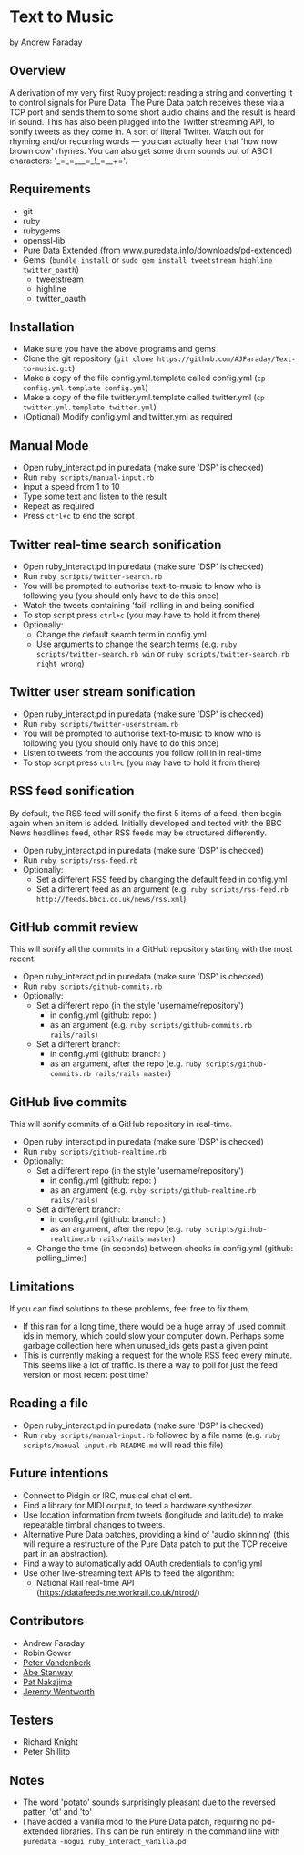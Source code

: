 Text to Music
=============
by Andrew Faraday

Overview
--------

A derivation of my very first Ruby project: reading a string and converting it to control signals for Pure Data. The Pure Data patch receives these via a TCP port and sends them to some short audio chains and the result is heard in sound.
This has also been plugged into the Twitter streaming API, to sonify tweets as they come in. A sort of literal Twitter.
Watch out for rhyming and/or recurring words — you can actually hear that 'how now brown cow' rhymes. You can also get some drum sounds out of ASCII characters: '\_=\_=\_\_\_=\_\!\_=\_\_\+='.

Requirements
------------

* git 
* ruby
* rubygems 
* openssl-lib
* Pure Data Extended (from www.puredata.info/downloads/pd-extended)
* Gems: (`bundle install` or `sudo gem install tweetstream highline twitter_oauth`)
    * tweetstream
    * highline
    * twitter_oauth    

Installation
------------

* Make sure you have the above programs and gems
* Clone the git repository (`git clone https://github.com/AJFaraday/Text-to-music.git`)
* Make a copy of the file config.yml.template called config.yml (`cp config.yml.template config.yml`)
* Make a copy of the file twitter.yml.template called twitter.yml (`cp twitter.yml.template twitter.yml`)
* (Optional) Modify config.yml and twitter.yml as required

Manual Mode
-----------

* Open ruby_interact.pd in puredata (make sure 'DSP' is checked)
* Run `ruby scripts/manual-input.rb`
* Input a speed from 1 to 10
* Type some text and listen to the result
* Repeat as required
* Press `ctrl+c` to end the script

Twitter real-time search sonification
-------------------------------------

* Open ruby_interact.pd in puredata (make sure 'DSP' is checked)
* Run `ruby scripts/twitter-search.rb`
* You will be prompted to authorise text-to-music to know who is following you (you should only have to do this once)
* Watch the tweets containing 'fail' rolling in and being sonified
* To stop script press `ctrl+c` (you may have to hold it from there)
* Optionally:
    * Change the default search term in config.yml
    * Use arguments to change the search terms (e.g. `ruby scripts/twitter-search.rb win` or `ruby scripts/twitter-search.rb right wrong`)

Twitter user stream sonification
--------------------------------

* Open ruby_interact.pd in puredata (make sure 'DSP' is checked)
* Run `ruby scripts/twitter-userstream.rb`
* You will be prompted to authorise text-to-music to know who is following you (you should only have to do this once)
* Listen to tweets from the accounts you follow roll in in real-time
* To stop script press `ctrl+c` (you may have to hold it from there)


RSS feed sonification
---------------------

By default, the RSS feed will sonify the first 5 items of a feed, then begin again when an item is added.
Initially developed and tested with the BBC News headlines feed, other RSS feeds may be structured differently.

* Open ruby_interact.pd in puredata (make sure 'DSP' is checked)
* Run `ruby scripts/rss-feed.rb`
* Optionally:
  * Set a different RSS feed by changing the default feed in config.yml
  * Set a different feed as an argument (e.g. `ruby scripts/rss-feed.rb http://feeds.bbci.co.uk/news/rss.xml`)

GitHub commit review
--------------------

This will sonify all the commits in a GitHub repository starting with the most recent.

* Open ruby_interact.pd in puredata (make sure 'DSP' is checked)
* Run `ruby scripts/github-commits.rb`
* Optionally:
  * Set a different repo (in the style 'username/repository')
    * in config.yml (github: repo: )
    * as an argument (e.g. `ruby scripts/github-commits.rb rails/rails`)
  * Set a different branch:
    * in config.yml (github: branch: )
    * as an argument, after the repo (e.g. `ruby scripts/github-commits.rb rails/rails master`)


GitHub live commits
-------------------

This will sonify commits of a GitHub repository in real-time.

* Open ruby_interact.pd in puredata (make sure 'DSP' is checked)
* Run `ruby scripts/github-realtime.rb`
* Optionally:
  * Set a different repo (in the style 'username/repository')
    * in config.yml (github: repo: )
    * as an argument (e.g. `ruby scripts/github-realtime.rb rails/rails`)
  * Set a different branch:
    * in config.yml (github: branch: )
    * as an argument, after the repo (e.g. `ruby scripts/github-realtime.rb rails/rails master`)
  * Change the time (in seconds) between checks in config.yml (github: polling_time:)

Limitations
-----------

If you can find solutions to these problems, feel free to fix them.

* If this ran for a long time, there would be a huge array of used commit ids in memory, which could slow your computer down. Perhaps some garbage collection here when unused_ids gets past a given point.
* This is currently making a request for the whole RSS feed every minute. This seems like a lot of traffic. Is there a way to poll for just the feed version or most recent post time?

Reading a file
--------------

* Open ruby_interact.pd in puredata (make sure 'DSP' is checked)
* Run `ruby scripts/manual-input.rb` followed by a file name (e.g. `ruby scripts/manual-input.rb README.md` will read this file)

Future intentions
-----------------

* Connect to Pidgin or IRC, musical chat client. 
* Find a library for MIDI output, to feed a hardware synthesizer.
* Use location information from tweets (longitude and latitude) to make repeatable timbral changes to tweets.
* Alternative Pure Data patches, providing a kind of 'audio skinning' (this will require a restructure of the Pure Data patch to put the TCP receive part in an abstraction).
* Find a way to automatically add OAuth credentials to config.yml
* Use other live-streaming text APIs to feed the algorithm:
  * National Rail real-time API (https://datafeeds.networkrail.co.uk/ntrod/)

Contributors
------------

* Andrew Faraday
* Robin Gower
* [Peter Vandenberk](https://www.github.com/pvdb)
* [Abe Stanway](https://www.github.com/astanway)
* [Pat Nakajima](https://www.github.com/nakajima)
* [Jeremy Wentworth](https://www.github.com/jeremywen)

Testers
-------

* Richard Knight
* Peter Shillito

Notes
-----

* The word 'potato' sounds surprisingly pleasant due to the reversed patter, 'ot' and 'to'
* I have added a vanilla mod to the Pure Data patch, requiring no pd-extended libraries. This can be run entirely in the command line with `puredata -nogui ruby_interact_vanilla.pd`
